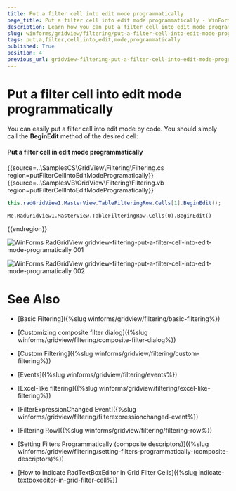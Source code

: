 ```yaml
---
title: Put a filter cell into edit mode programmatically
page_title: Put a filter cell into edit mode programmatically - WinForms GridView Control
description: Learn how you can put a filter cell into edit mode programmatically.
slug: winforms/gridview/filtering/put-a-filter-cell-into-edit-mode-programmatically
tags: put,a,filter,cell,into,edit,mode,programmatically
published: True
position: 4
previous_url: gridview-filtering-put-a-filter-cell-into-edit-mode-programmatically
---
```


# Put a filter cell into edit mode programmatically

You can easily put a filter cell into edit mode by code. You should simply call the __BeginEdit__ method of the desired cell:

#### Put a filter cell in edit mode programmatically

{{source=..\SamplesCS\GridView\Filtering\Filtering.cs region=putFilterCellIntoEditModeProgramatically}} 
{{source=..\SamplesVB\GridView\Filtering\Filtering.vb region=putFilterCellIntoEditModeProgramatically}} 

````C#
this.radGridView1.MasterView.TableFilteringRow.Cells[1].BeginEdit();

````
````VB.NET
Me.RadGridView1.MasterView.TableFilteringRow.Cells(0).BeginEdit()

````

{{endregion}}

![WinForms RadGridView gridview-filtering-put-a-filter-cell-into-edit-mode-programatically 001](images/gridview-filtering-put-a-filter-cell-into-edit-mode-programatically001.png)

![WinForms RadGridView gridview-filtering-put-a-filter-cell-into-edit-mode-programatically 002](images/gridview-filtering-put-a-filter-cell-into-edit-mode-programatically002.png)
# See Also
* [Basic Filtering]({%slug winforms/gridview/filtering/basic-filtering%})

* [Customizing composite filter dialog]({%slug winforms/gridview/filtering/composite-filter-dialog%})

* [Custom Filtering]({%slug winforms/gridview/filtering/custom-filtering%})

* [Events]({%slug winforms/gridview/filtering/events%})

* [Excel-like filtering]({%slug winforms/gridview/filtering/excel-like-filtering%})

* [FilterExpressionChanged Event]({%slug winforms/gridview/filtering/filterexpressionchanged-event%})

* [Filtering Row]({%slug winforms/gridview/filtering/filtering-row%})

* [Setting Filters Programmatically (composite descriptors)]({%slug winforms/gridview/filtering/setting-filters-programmatically-(composite-descriptors)%})

* [How to Indicate RadTextBoxEditor in Grid Filter Cells]({%slug indicate-textboxeditor-in-grid-filter-cell%})

